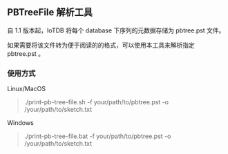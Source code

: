 <!--

    Licensed to the Apache Software Foundation (ASF) under one
    or more contributor license agreements.  See the NOTICE file
    distributed with this work for additional information
    regarding copyright ownership.  The ASF licenses this file
    to you under the Apache License, Version 2.0 (the
    "License"); you may not use this file except in compliance
    with the License.  You may obtain a copy of the License at

        http://www.apache.org/licenses/LICENSE-2.0

    Unless required by applicable law or agreed to in writing,
    software distributed under the License is distributed on an
    "AS IS" BASIS, WITHOUT WARRANTIES OR CONDITIONS OF ANY
    KIND, either express or implied.  See the License for the
    specific language governing permissions and limitations
    under the License.

-->

## PBTreeFile 解析工具

自 1.1 版本起，IoTDB 将每个 database 下序列的元数据存储为 pbtree.pst 文件。

如果需要将该文件转为便于阅读的的格式，可以使用本工具来解析指定 pbtree.pst 。

### 使用方式

Linux/MacOS
> ./print-pb-tree-file.sh -f your/path/to/pbtree.pst -o /your/path/to/sketch.txt

Windows

> ./print-pb-tree-file.bat -f your/path/to/pbtree.pst -o /your/path/to/sketch.txt
